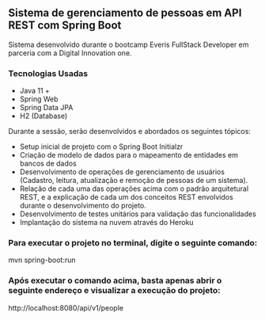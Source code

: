 <h2>Sistema de gerenciamento de pessoas em API REST com Spring Boot</h2>
 
Sistema desenvolvido durante o bootcamp Everis FullStack Developer em parceria com a Digital Innovation one.

<h3>Tecnologias Usadas</h3>

 - Java 11 +
 - Spring Web
 - Spring Data JPA
 - H2 (Database)
 

Durante a sessão, serão desenvolvidos e abordados os seguintes tópicos:

 - Setup inicial de projeto com o Spring Boot Initialzr
 - Criação de modelo de dados para o mapeamento de entidades em bancos de dados
 - Desenvolvimento de operações de gerenciamento de usuários (Cadastro, leitura, atualização e remoção de pessoas de um sistema).
 - Relação de cada uma das operações acima com o padrão arquitetural REST, e a explicação de cada um dos conceitos REST envolvidos durante o desenvolvimento do projeto.
 - Desenvolvimento de testes unitários para validação das funcionalidades
 - Implantação do sistema na nuvem através do Heroku
 
 <h3>Para executar o projeto no terminal, digite o seguinte comando:</h3>
 
 mvn spring-boot:run 
 
 <h3>Após executar o comando acima, basta apenas abrir o seguinte endereço e visualizar a execução do projeto:</h3>
 
 http://localhost:8080/api/v1/people
